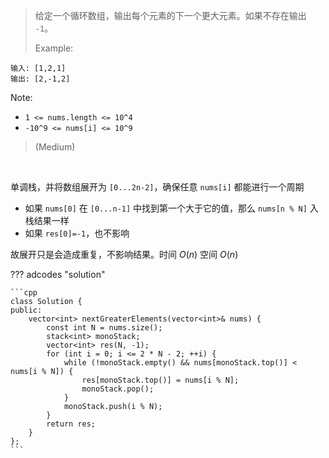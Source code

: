 <!-- prettier-ignore-start -->

> 给定一个循环数组，输出每个元素的下一个更大元素。如果不存在输出 `-1`。
>
> Example: 
>
```
输入: [1,2,1]
输出: [2,-1,2]
```
Note:
>
-  `1 <= nums.length <= 10^4`
-  `-10^9 <= nums[i] <= 10^9`
>
>  (Medium)

<!-- prettier-ignore-end -->

<br>

单调栈，并将数组展开为 `[0...2n-2]`，确保任意 `nums[i]` 都能进行一个周期

-   如果 `nums[0]` 在 `[0...n-1]` 中找到第一个大于它的值，那么 `nums[n % N]` 入栈结果一样
-   如果 `res[0]=-1`，也不影响

故展开只是会造成重复，不影响结果。时间 $O(n)$ 空间 $O(n)$

??? adcodes "solution"

    ```cpp
    class Solution {
    public:
        vector<int> nextGreaterElements(vector<int>& nums) {
            const int N = nums.size();
            stack<int> monoStack;
            vector<int> res(N, -1);
            for (int i = 0; i <= 2 * N - 2; ++i) {
                while (!monoStack.empty() && nums[monoStack.top()] < nums[i % N]) {
                    res[monoStack.top()] = nums[i % N];
                    monoStack.pop();
                }
                monoStack.push(i % N);
            }
            return res;
        }
    };
    ```
